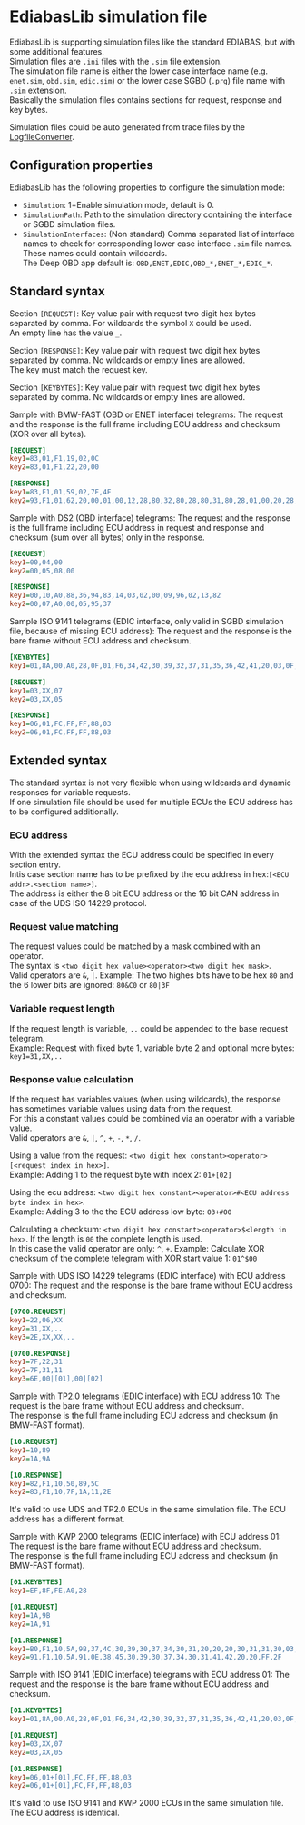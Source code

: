 # EdiabasLib simulation file
EdiabasLib is supporting simulation files like the standard EDIABAS, but with some additional features.  
Simulation files are `.ini` files with the `.sim` file extension.  
The simulation file name is either the lower case interface name (e.g. `enet.sim`, `obd.sim`, `edic.sim`) or the lower case SGBD (`.prg`) file name with `.sim` extension.  
Basically the simulation files contains sections for request, response and key bytes.

Simulation files could be auto generated from trace files by the [LogfileConverter](LogfileConverter_parameters.md).

## Configuration properties
EdiabasLib has the following properties to configure the simulation mode:
* `Simulation`: 1=Enable simulation mode, default is 0.
* `SimulationPath`: Path to the simulation directory containing the interface or SGBD simulation files.
* `SimulationInterfaces`: (Non standard) Comma separated list of interface names to check for corresponding lower case interface `.sim` file names. These names could contain wildcards.  
The Deep OBD app default is: `OBD,ENET,EDIC,OBD_*,ENET_*,EDIC_*`.

## Standard syntax
Section `[REQUEST]`:
Key value pair with request two digit hex bytes separated by comma. For wildcards the symbol `X` could be used.  
An empty line has the value `_`.

Section `[RESPONSE]`:
Key value pair with request two digit hex bytes separated by comma. No wildcards or empty lines are allowed.  
The key must match the request key.

Section `[KEYBYTES]`:
Key value pair with request two digit hex bytes separated by comma. No wildcards or empty lines are allowed.

Sample with BMW-FAST (OBD or ENET interface) telegrams:
The request and the response is the full frame including ECU address and checksum (XOR over all bytes).
```ini
[REQUEST]
key1=83,01,F1,19,02,0C
key2=83,01,F1,22,20,00

[RESPONSE]
key1=83,F1,01,59,02,7F,4F
key2=93,F1,01,62,20,00,01,00,12,28,80,32,80,28,80,31,80,28,01,00,20,28,3E
```

Sample with DS2 (OBD interface) telegrams:
The request and the response is the full frame including ECU address in request and response and checksum (sum over all bytes) only in the response.
```ini
[REQUEST]
key1=00,04,00
key2=00,05,08,00

[RESPONSE]
key1=00,10,A0,88,36,94,83,14,03,02,00,09,96,02,13,82
key2=00,07,A0,00,05,95,37
```

Sample ISO 9141 telegrams (EDIC interface, only valid in SGBD simulation file, because of missing ECU address):
The request and the response is the bare frame without ECU address and checksum.
```ini
[KEYBYTES]
key1=01,8A,00,A0,28,0F,01,F6,34,42,30,39,32,37,31,35,36,42,41,20,03,0F,03,F6,41,47,35,20,30,31,4C,20,34,2E,32,6C,03,0F,05,F6,35,56,20,20,52,64,57,20,31,32,31,34,03,08,07,F6,00,00,02,09,15,03,03,09,09,03

[REQUEST]
key1=03,XX,07
key2=03,XX,05

[RESPONSE]
key1=06,01,FC,FF,FF,88,03
key2=06,01,FC,FF,FF,88,03
```

## Extended syntax
The standard syntax is not very flexible when using wildcards and dynamic responses for variable requests.  
If one simulation file should be used for multiple ECUs the ECU address has to be configured additionally.  

### ECU address
With the extended syntax the ECU address could be specified in every section entry.  
Intis case section name has to be prefixed by the ecu address in hex:`[<ECU addr>.<section name>]`.  
The address is either the 8 bit ECU address or the 16 bit CAN address in case of the UDS ISO 14229 protocol.

### Request value matching
The request values could be matched by a mask combined with an operator.  
The syntax is `<two digit hex value><operator><two digit hex mask>`.  
Valid operators are `&`, `|`.
Example: The two highes bits have to be hex `80` and the 6 lower bits are ignored: `80&C0` or `80|3F`

### Variable request length
If the request length is variable, `..` could be appended to the base request telegram.  
Example: Request with fixed byte 1, variable byte 2 and optional more bytes: `key1=31,XX,..`

### Response value calculation
If the request has variables values (when using wildcards), the response has sometimes variable values using data from the request.  
For this a constant values could be combined via an operator with a variable value.  
Valid operators are `&`, `|`, `^`, `+`, `-`, `*`, `/`.

Using a value from the request: `<two digit hex constant><operator>[<request index in hex>]`.  
Example: Adding 1 to the request byte with index 2: `01+[02]`

Using the ecu address: `<two digit hex constant><operator>#<ECU address byte index in hex>`.  
Example: Adding 3 to the the ECU address low byte: `03+#00`

Calculating a checksum: `<two digit hex constant><operator>$<length in hex>`. If the length is `00` the complete length is used.  
In this case the valid operator are only: `^`, `+`.
Example: Calculate XOR checksum of the complete telegram with XOR start value 1: `01^$00`

Sample with UDS ISO 14229 telegrams (EDIC interface) with ECU address 0700:
The request and the response is the bare frame without ECU address and checksum.
```ini
[0700.REQUEST]
key1=22,06,XX
key2=31,XX,..
key3=2E,XX,XX,..

[0700.RESPONSE]
key1=7F,22,31
key2=7F,31,11
key3=6E,00|[01],00|[02]
```

Sample with TP2.0 telegrams (EDIC interface) with ECU address 10:
The request is the bare frame without ECU address and checksum.  
The response is the full frame including ECU address and checksum (in BMW-FAST format).
```ini
[10.REQUEST]
key1=10,89
key2=1A,9A

[10.RESPONSE]
key1=82,F1,10,50,89,5C
key2=83,F1,10,7F,1A,11,2E
```

It's valid to use UDS and TP2.0 ECUs in the same simulation file. The ECU address has a different format.

Sample with KWP 2000 telegrams (EDIC interface) with ECU address 01:
The request is the bare frame without ECU address and checksum.  
The response is the full frame including ECU address and checksum (in BMW-FAST format).
```ini
[01.KEYBYTES]
key1=EF,8F,FE,A0,28

[01.REQUEST]
key1=1A,9B
key2=1A,91

[01.RESPONSE]
key1=B0,F1,10,5A,9B,37,4C,30,39,30,37,34,30,31,20,20,20,30,31,31,30,03,00,2E,03,00,00,00,00,18,B5,33,2E,30,4C,20,56,36,54,44,49,20,20,47,30,30,30,41,47,20,20,FA
key2=91,F1,10,5A,91,0E,38,45,30,39,30,37,34,30,31,41,42,20,20,FF,2F
```

Sample with ISO 9141 (EDIC interface) telegrams with ECU address 01:
The request and the response is the bare frame without ECU address and checksum.
```ini
[01.KEYBYTES]
key1=01,8A,00,A0,28,0F,01,F6,34,42,30,39,32,37,31,35,36,42,41,20,03,0F,03,F6,41,47,35,20,30,31,4C,20,34,2E,32,6C,03,0F,05,F6,35,56,20,20,52,64,57,20,31,32,31,34,03,08,07,F6,00,00,02,09,15,03,03,09,09,03

[01.REQUEST]
key1=03,XX,07
key2=03,XX,05

[01.RESPONSE]
key1=06,01+[01],FC,FF,FF,88,03
key2=06,01+[01],FC,FF,FF,88,03
```

It's valid to use ISO 9141 and KWP 2000 ECUs in the same simulation file. The ECU address is identical.
